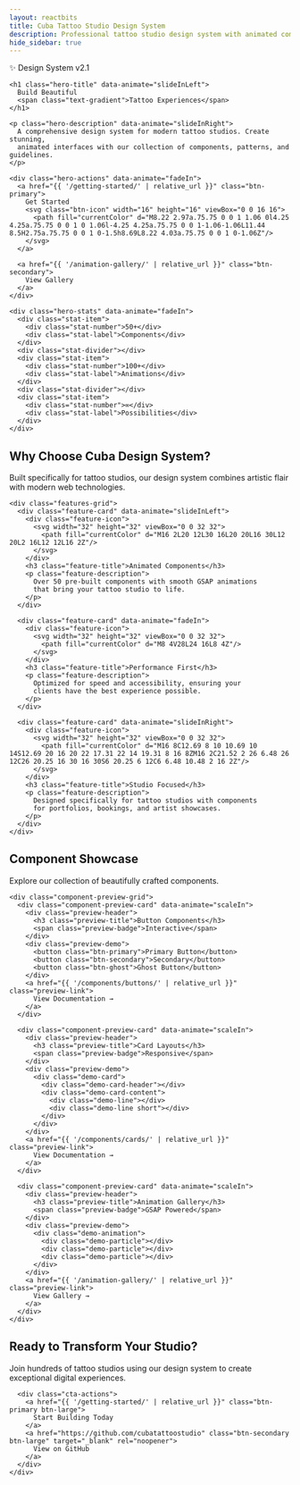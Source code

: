 ```yaml
---
layout: reactbits
title: Cuba Tattoo Studio Design System
description: Professional tattoo studio design system with animated components and modern UI patterns
hide_sidebar: true
---
```


<div class="hero" data-animate="fadeIn">
  <div class="hero-background">
    <div class="hero-gradient"></div>
  </div>
  
  <div class="hero-content">
    <div class="hero-badge" data-animate="scaleIn">
      <span class="badge-text">✨ Design System v2.1</span>
    </div>
    
    <h1 class="hero-title" data-animate="slideInLeft">
      Build Beautiful
      <span class="text-gradient">Tattoo Experiences</span>
    </h1>
    
    <p class="hero-description" data-animate="slideInRight">
      A comprehensive design system for modern tattoo studios. Create stunning, 
      animated interfaces with our collection of components, patterns, and guidelines.
    </p>
    
    <div class="hero-actions" data-animate="fadeIn">
      <a href="{{ '/getting-started/' | relative_url }}" class="btn-primary">
        Get Started
        <svg class="btn-icon" width="16" height="16" viewBox="0 0 16 16">
          <path fill="currentColor" d="M8.22 2.97a.75.75 0 0 1 1.06 0l4.25 4.25a.75.75 0 0 1 0 1.06l-4.25 4.25a.75.75 0 0 1-1.06-1.06L11.44 8.5H2.75a.75.75 0 0 1 0-1.5h8.69L8.22 4.03a.75.75 0 0 1 0-1.06Z"/>
        </svg>
      </a>
      
      <a href="{{ '/animation-gallery/' | relative_url }}" class="btn-secondary">
        View Gallery
      </a>
    </div>
    
    <div class="hero-stats" data-animate="fadeIn">
      <div class="stat-item">
        <div class="stat-number">50+</div>
        <div class="stat-label">Components</div>
      </div>
      <div class="stat-divider"></div>
      <div class="stat-item">
        <div class="stat-number">100+</div>
        <div class="stat-label">Animations</div>
      </div>
      <div class="stat-divider"></div>
      <div class="stat-item">
        <div class="stat-number">∞</div>
        <div class="stat-label">Possibilities</div>
      </div>
    </div>
  </div>
</div>

<section class="features-section">
  <div class="container">
    <div class="section-header" data-animate="fadeIn">
      <h2 class="section-title">Why Choose Cuba Design System?</h2>
      <p class="section-description">
        Built specifically for tattoo studios, our design system combines 
        artistic flair with modern web technologies.
      </p>
    </div>
    
    <div class="features-grid">
      <div class="feature-card" data-animate="slideInLeft">
        <div class="feature-icon">
          <svg width="32" height="32" viewBox="0 0 32 32">
            <path fill="currentColor" d="M16 2L20 12L30 16L20 20L16 30L12 20L2 16L12 12L16 2Z"/>
          </svg>
        </div>
        <h3 class="feature-title">Animated Components</h3>
        <p class="feature-description">
          Over 50 pre-built components with smooth GSAP animations 
          that bring your tattoo studio to life.
        </p>
      </div>
      
      <div class="feature-card" data-animate="fadeIn">
        <div class="feature-icon">
          <svg width="32" height="32" viewBox="0 0 32 32">
            <path fill="currentColor" d="M8 4V28L24 16L8 4Z"/>
          </svg>
        </div>
        <h3 class="feature-title">Performance First</h3>
        <p class="feature-description">
          Optimized for speed and accessibility, ensuring your 
          clients have the best experience possible.
        </p>
      </div>
      
      <div class="feature-card" data-animate="slideInRight">
        <div class="feature-icon">
          <svg width="32" height="32" viewBox="0 0 32 32">
            <path fill="currentColor" d="M16 8C12.69 8 10 10.69 10 14S12.69 20 16 20 22 17.31 22 14 19.31 8 16 8ZM16 2C21.52 2 26 6.48 26 12C26 20.25 16 30 16 30S6 20.25 6 12C6 6.48 10.48 2 16 2Z"/>
          </svg>
        </div>
        <h3 class="feature-title">Studio Focused</h3>
        <p class="feature-description">
          Designed specifically for tattoo studios with components 
          for portfolios, bookings, and artist showcases.
        </p>
      </div>
    </div>
  </div>
</section>

<section class="showcase-section">
  <div class="container">
    <div class="section-header" data-animate="fadeIn">
      <h2 class="section-title">Component Showcase</h2>
      <p class="section-description">
        Explore our collection of beautifully crafted components.
      </p>
    </div>
    
    <div class="component-preview-grid">
      <div class="component-preview-card" data-animate="scaleIn">
        <div class="preview-header">
          <h3 class="preview-title">Button Components</h3>
          <span class="preview-badge">Interactive</span>
        </div>
        <div class="preview-demo">
          <button class="btn-primary">Primary Button</button>
          <button class="btn-secondary">Secondary</button>
          <button class="btn-ghost">Ghost Button</button>
        </div>
        <a href="{{ '/components/buttons/' | relative_url }}" class="preview-link">
          View Documentation →
        </a>
      </div>
      
      <div class="component-preview-card" data-animate="scaleIn">
        <div class="preview-header">
          <h3 class="preview-title">Card Layouts</h3>
          <span class="preview-badge">Responsive</span>
        </div>
        <div class="preview-demo">
          <div class="demo-card">
            <div class="demo-card-header"></div>
            <div class="demo-card-content">
              <div class="demo-line"></div>
              <div class="demo-line short"></div>
            </div>
          </div>
        </div>
        <a href="{{ '/components/cards/' | relative_url }}" class="preview-link">
          View Documentation →
        </a>
      </div>
      
      <div class="component-preview-card" data-animate="scaleIn">
        <div class="preview-header">
          <h3 class="preview-title">Animation Gallery</h3>
          <span class="preview-badge">GSAP Powered</span>
        </div>
        <div class="preview-demo">
          <div class="demo-animation">
            <div class="demo-particle"></div>
            <div class="demo-particle"></div>
            <div class="demo-particle"></div>
          </div>
        </div>
        <a href="{{ '/animation-gallery/' | relative_url }}" class="preview-link">
          View Gallery →
        </a>
      </div>
    </div>
  </div>
</section>

<section class="cta-section">
  <div class="container">
    <div class="cta-content" data-animate="fadeIn">
      <h2 class="cta-title">Ready to Transform Your Studio?</h2>
      <p class="cta-description">
        Join hundreds of tattoo studios using our design system to create 
        exceptional digital experiences.
      </p>
      
      <div class="cta-actions">
        <a href="{{ '/getting-started/' | relative_url }}" class="btn-primary btn-large">
          Start Building Today
        </a>
        <a href="https://github.com/cubatattoostudio" class="btn-secondary btn-large" target="_blank" rel="noopener">
          View on GitHub
        </a>
      </div>
    </div>
  </div>
</section>